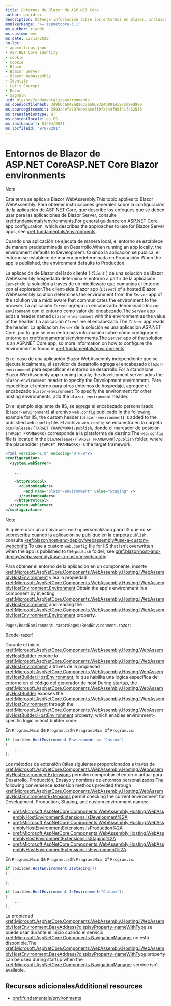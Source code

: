```yaml
---
title: Entornos de Blazor de ASP.NET Core
author: guardrex
description: Obtenga información sobre los entornos en Blazor, incluido cómo configurar el entorno de una aplicación Blazor WebAssembly.
monikerRange: '>= aspnetcore-3.1'
ms.author: riande
ms.custom: mvc
ms.date: 12/11/2020
no-loc:
- appsettings.json
- ASP.NET Core Identity
- cookie
- Cookie
- Blazor
- Blazor Server
- Blazor WebAssembly
- Identity
- Let's Encrypt
- Razor
- SignalR
uid: blazor/fundamentals/environments
ms.openlocfilehash: 3d9b0cab42a826c7a5868324d891e597cd9ed986
ms.sourcegitcommit: 3593c4efa707edeaaceffbfa544f99f41fc62535
ms.translationtype: HT
ms.contentlocale: es-ES
ms.lasthandoff: 01/04/2021
ms.locfileid: "97678291"
---
```

# <a name="aspnet-core-no-locblazor-environments"></a><span data-ttu-id="3dcca-103">Entornos de Blazor de ASP.NET Core</span><span class="sxs-lookup"><span data-stu-id="3dcca-103">ASP.NET Core Blazor environments</span></span>

> [!NOTE]
> <span data-ttu-id="3dcca-104">Este tema se aplica a Blazor WebAssembly.</span><span class="sxs-lookup"><span data-stu-id="3dcca-104">This topic applies to Blazor WebAssembly.</span></span> <span data-ttu-id="3dcca-105">Para obtener instrucciones generales sobre la configuración de la aplicación de ASP.NET Core, que describe los enfoques que se deben usar para las aplicaciones de Blazor Server, consulte <xref:fundamentals/environments>.</span><span class="sxs-lookup"><span data-stu-id="3dcca-105">For general guidance on ASP.NET Core app configuration, which describes the approaches to use for Blazor Server apps, see <xref:fundamentals/environments>.</span></span>

<span data-ttu-id="3dcca-106">Cuando una aplicación se ejecuta de manera local, el entorno se establece de manera predeterminada en Desarrollo.</span><span class="sxs-lookup"><span data-stu-id="3dcca-106">When running an app locally, the environment defaults to Development.</span></span> <span data-ttu-id="3dcca-107">Cuando la aplicación se publica, el entorno se establece de manera predeterminada en Producción.</span><span class="sxs-lookup"><span data-stu-id="3dcca-107">When the app is published, the environment defaults to Production.</span></span>

<span data-ttu-id="3dcca-108">La aplicación de Blazor del lado cliente ( *`Client`* ) de una solución de Blazor WebAssembly hospedada determina el entorno a partir de la aplicación *`Server`* de la solución a través de un middleware que comunica el entorno con el explorador.</span><span class="sxs-lookup"><span data-stu-id="3dcca-108">The client-side Blazor app (*`Client`*) of a hosted Blazor WebAssembly solution determines the environment from the *`Server`* app of the solution via a middleware that communicates the environment to the browser.</span></span> <span data-ttu-id="3dcca-109">La aplicación *`Server`* agrega un encabezado denominado `blazor-environment` con el entorno como valor del encabezado.</span><span class="sxs-lookup"><span data-stu-id="3dcca-109">The *`Server`* app adds a header named `blazor-environment` with the environment as the value of the header.</span></span> <span data-ttu-id="3dcca-110">La aplicación *`Client`* lee el encabezado.</span><span class="sxs-lookup"><span data-stu-id="3dcca-110">The *`Client`* app reads the header.</span></span> <span data-ttu-id="3dcca-111">La aplicación *`Server`* de la solución es una aplicación ASP.NET Core, por lo que se encuentra más información sobre cómo configurar el entorno en <xref:fundamentals/environments>.</span><span class="sxs-lookup"><span data-stu-id="3dcca-111">The *`Server`* app of the solution is an ASP.NET Core app, so more information on how to configure the environment is found in <xref:fundamentals/environments>.</span></span>

<span data-ttu-id="3dcca-112">En el caso de una aplicación Blazor WebAssembly independiente que se ejecuta localmente, el servidor de desarrollo agrega el encabezado `blazor-environment` para especificar el entorno de desarrollo.</span><span class="sxs-lookup"><span data-stu-id="3dcca-112">For a standalone Blazor WebAssembly app running locally, the development server adds the `blazor-environment` header to specify the Development environment.</span></span> <span data-ttu-id="3dcca-113">Para especificar el entorno para otros entornos de hospedaje, agregue el encabezado `blazor-environment`.</span><span class="sxs-lookup"><span data-stu-id="3dcca-113">To specify the environment for other hosting environments, add the `blazor-environment` header.</span></span>

<span data-ttu-id="3dcca-114">En el ejemplo siguiente de IIS, se agrega el encabezado personalizado (`blazor-environment`) al archivo `web.config` publicado.</span><span class="sxs-lookup"><span data-stu-id="3dcca-114">In the following example for IIS, the custom header (`blazor-environment`) is added to the published `web.config` file.</span></span> <span data-ttu-id="3dcca-115">El archivo `web.config` se encuentra en la carpeta `bin/Release/{TARGET FRAMEWORK}/publish`, donde el marcador de posición `{TARGET FRAMEWORK}` corresponde a la plataforma de destino:</span><span class="sxs-lookup"><span data-stu-id="3dcca-115">The `web.config` file is located in the `bin/Release/{TARGET FRAMEWORK}/publish` folder, where the placeholder `{TARGET FRAMEWORK}` is the target framework:</span></span>

```xml
<?xml version="1.0" encoding="UTF-8"?>
<configuration>
  <system.webServer>

    ...

    <httpProtocol>
      <customHeaders>
        <add name="blazor-environment" value="Staging" />
      </customHeaders>
    </httpProtocol>
  </system.webServer>
</configuration>
```

> [!NOTE]
> <span data-ttu-id="3dcca-116">Si quiere usar un archivo `web.config` personalizado para IIS que no se sobrescriba cuando la aplicación se publique en la carpeta `publish`, consulte <xref:blazor/host-and-deploy/webassembly#use-a-custom-webconfig>.</span><span class="sxs-lookup"><span data-stu-id="3dcca-116">To use a custom `web.config` file for IIS that isn't overwritten when the app is published to the `publish` folder, see <xref:blazor/host-and-deploy/webassembly#use-a-custom-webconfig>.</span></span>

<span data-ttu-id="3dcca-117">Para obtener el entorno de la aplicación en un componente, inserte <xref:Microsoft.AspNetCore.Components.WebAssembly.Hosting.IWebAssemblyHostEnvironment> y lea la propiedad <xref:Microsoft.AspNetCore.Components.WebAssembly.Hosting.IWebAssemblyHostEnvironment.Environment>.</span><span class="sxs-lookup"><span data-stu-id="3dcca-117">Obtain the app's environment in a component by injecting <xref:Microsoft.AspNetCore.Components.WebAssembly.Hosting.IWebAssemblyHostEnvironment> and reading the <xref:Microsoft.AspNetCore.Components.WebAssembly.Hosting.IWebAssemblyHostEnvironment.Environment> property.</span></span>

<span data-ttu-id="3dcca-118">`Pages/ReadEnvironment.razor`:</span><span class="sxs-lookup"><span data-stu-id="3dcca-118">`Pages/ReadEnvironment.razor`:</span></span>

[!code-razor[](environments/samples_snapshot/ReadEnvironment.razor?highlight=3,7)]

<span data-ttu-id="3dcca-119">Durante el inicio, <xref:Microsoft.AspNetCore.Components.WebAssembly.Hosting.WebAssemblyHostBuilder> expone la <xref:Microsoft.AspNetCore.Components.WebAssembly.Hosting.IWebAssemblyHostEnvironment> a través de la propiedad <xref:Microsoft.AspNetCore.Components.WebAssembly.Hosting.WebAssemblyHostBuilder.HostEnvironment>, lo que habilita una lógica específica del entorno en el código del generador de host.</span><span class="sxs-lookup"><span data-stu-id="3dcca-119">During startup, the <xref:Microsoft.AspNetCore.Components.WebAssembly.Hosting.WebAssemblyHostBuilder> exposes the <xref:Microsoft.AspNetCore.Components.WebAssembly.Hosting.IWebAssemblyHostEnvironment> through the <xref:Microsoft.AspNetCore.Components.WebAssembly.Hosting.WebAssemblyHostBuilder.HostEnvironment> property, which enables environment-specific logic in host builder code.</span></span>

<span data-ttu-id="3dcca-120">En `Program.Main` de `Program.cs`:</span><span class="sxs-lookup"><span data-stu-id="3dcca-120">In `Program.Main` of `Program.cs`:</span></span>

```csharp
if (builder.HostEnvironment.Environment == "Custom")
{
    ...
};
```

<span data-ttu-id="3dcca-121">Los métodos de extensión útiles siguientes proporcionados a través de <xref:Microsoft.AspNetCore.Components.WebAssembly.Hosting.WebAssemblyHostEnvironmentExtensions> permiten comprobar el entorno actual para Desarrollo, Producción, Ensayo y nombres de entornos personalizados:</span><span class="sxs-lookup"><span data-stu-id="3dcca-121">The following convenience extension methods provided through <xref:Microsoft.AspNetCore.Components.WebAssembly.Hosting.WebAssemblyHostEnvironmentExtensions> permit checking the current environment for Development, Production, Staging, and custom environment names:</span></span>

* <xref:Microsoft.AspNetCore.Components.WebAssembly.Hosting.WebAssemblyHostEnvironmentExtensions.IsDevelopment%2A>
* <xref:Microsoft.AspNetCore.Components.WebAssembly.Hosting.WebAssemblyHostEnvironmentExtensions.IsProduction%2A>
* <xref:Microsoft.AspNetCore.Components.WebAssembly.Hosting.WebAssemblyHostEnvironmentExtensions.IsStaging%2A>
* <xref:Microsoft.AspNetCore.Components.WebAssembly.Hosting.WebAssemblyHostEnvironmentExtensions.IsEnvironment%2A>

<span data-ttu-id="3dcca-122">En `Program.Main` de `Program.cs`:</span><span class="sxs-lookup"><span data-stu-id="3dcca-122">In `Program.Main` of `Program.cs`:</span></span>

```csharp
if (builder.HostEnvironment.IsStaging())
{
    ...
};

if (builder.HostEnvironment.IsEnvironment("Custom"))
{
    ...
};
```

<span data-ttu-id="3dcca-123">La propiedad <xref:Microsoft.AspNetCore.Components.WebAssembly.Hosting.IWebAssemblyHostEnvironment.BaseAddress?displayProperty=nameWithType> se puede usar durante el inicio cuando el servicio <xref:Microsoft.AspNetCore.Components.NavigationManager> no está disponible.</span><span class="sxs-lookup"><span data-stu-id="3dcca-123">The <xref:Microsoft.AspNetCore.Components.WebAssembly.Hosting.IWebAssemblyHostEnvironment.BaseAddress?displayProperty=nameWithType> property can be used during startup when the <xref:Microsoft.AspNetCore.Components.NavigationManager> service isn't available.</span></span>

## <a name="additional-resources"></a><span data-ttu-id="3dcca-124">Recursos adicionales</span><span class="sxs-lookup"><span data-stu-id="3dcca-124">Additional resources</span></span>

* <xref:fundamentals/environments>
